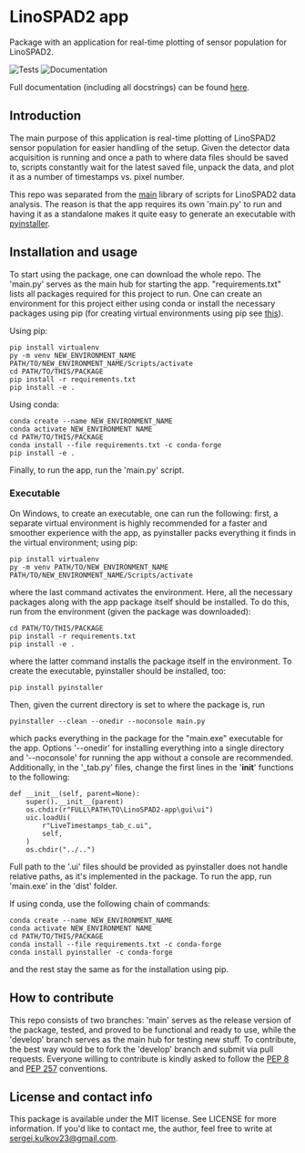 # LinoSPAD2 app

Package with an application for real-time plotting of sensor population
for LinoSPAD2.

![Tests](https://github.com/rngKomorebi/LinoSPAD2-app/actions/workflows/tests.yml/badge.svg)
![Documentation](https://github.com/rngKomorebi/LinoSPAD2-app/actions/workflows/documentation.yml/badge.svg)

Full documentation (including all docstrings) can be found [here](https://rngkomorebi.github.io/LinoSPAD2app/).

## Introduction

The main purpose of this application is real-time plotting of LinoSPAD2
sensor population for easier handling of the setup. Given the detector 
data acquisition is running and once a path to where data files should
be saved to, scripts constantly wait for the latest saved file, unpack
the data, and plot it as a number of timestamps vs. pixel number.

This repo was separated from the [main](https://github.com/rngKomorebi/LinoSPAD2)
library of scripts for LinoSPAD2 data analysis. The reason is that
the app requires its own 'main.py' to run and having it as a standalone
makes it quite easy to generate an executable with [pyinstaller](https://pyinstaller.org/en/stable/).

## Installation and usage

To start using the package, one can download the whole repo. The 'main.py'
serves as the main hub for starting the app. "requirements.txt"
lists all packages required for this project to run. One can create
an environment for this project either using conda or install the
necessary packages using pip (for creating virtual environments using pip
see [this](https://packaging.python.org/en/latest/guides/installing-using-pip-and-virtual-environments/)).

Using pip:
```
pip install virtualenv
py -m venv NEW_ENVIRONMENT_NAME
PATH/TO/NEW_ENVIRONMENT_NAME/Scripts/activate
cd PATH/TO/THIS/PACKAGE
pip install -r requirements.txt
pip install -e .
```
Using conda:
```
conda create --name NEW_ENVIRONMENT_NAME
conda activate NEW_ENVIRONMENT NAME
cd PATH/TO/THIS/PACKAGE
conda install --file requirements.txt -c conda-forge
pip install -e .
```
Finally, to run the app, run the 'main.py' script.

### Executable

On Windows, to create an executable, one can run the following: first,
a separate virtual environment is highly recommended for a faster and
smoother experience with the app, as pyinstaller packs everything it
finds in the virtual environment; using pip:

```
pip install virtualenv
py -m venv PATH/TO/NEW_ENVIRONMENT_NAME
PATH/TO/NEW_ENVIRONMENT_NAME/Scripts/activate
```
where the last command activates the environment. Here, all the necessary
packages along with the app package itself should be installed. To do
this, run from the environment (given the package was downloaded):
```
cd PATH/TO/THIS/PACKAGE
pip install -r requirements.txt
pip install -e .
```
where the latter command installs the package itself in the environment.
To create the executable, pyinstaller should be installed, too:
```
pip install pyinstaller
```
Then, given the current directory is set to where the package is, run
```
pyinstaller --clean --onedir --noconsole main.py
```
which packs everything in the package for the "main.exe" executable
for the app. Options '--onedir' for installing everything into a single
directory and '--noconsole' for running the app without a console are
recommended. Additionally, in the '_tab.py' files, change the first
lines in the '__init__' functions to the following: 
```
def __init__(self, parent=None):
    super().__init__(parent)
    os.chdir(r"FULL\PATH\TO\LinoSPAD2-app\gui\ui")
    uic.loadUi(
        r"LiveTimestamps_tab_c.ui",
        self,
    )
    os.chdir("../..")
```
Full path to the '.ui' files should be provided as pyinstaller does not
handle relative paths, as it's implemented in the package. To run the app,
run 'main.exe' in the 'dist' folder.

If using conda, use the following chain of commands:
```
conda create --name NEW_ENVIRONMENT_NAME
conda activate NEW_ENVIRONMENT NAME
cd PATH/TO/THIS/PACKAGE
conda install --file requirements.txt -c conda-forge
conda install pyinstaller -c conda-forge
```
and the rest stay the same as for the installation using pip.

## How to contribute

This repo consists of two branches: 'main' serves as the release version
of the package, tested, and proved to be functional and ready to use, while
the 'develop' branch serves as the main hub for testing new stuff. To
contribute, the best way would be to fork the 'develop' branch and
submit via pull requests. Everyone willing to contribute is kindly asked
to follow the [PEP 8](https://peps.python.org/pep-0008/) and
[PEP 257](https://peps.python.org/pep-0257/) conventions.

## License and contact info

This package is available under the MIT license. See LICENSE for more
information. If you'd like to contact me, the author, feel free to
write at sergei.kulkov23@gmail.com.
